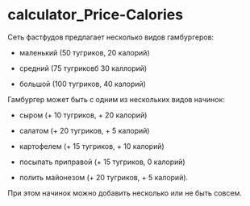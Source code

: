 # calculator_Price-Calories

Сеть фастфудов предлагает несколько видов гамбургеров:

  - маленький (50 тугриков, 20 калорий)

  - средний (75 тугриковб 30 каллорий)

  - большой (100 тугриков, 40 калорий)

Гамбургер может быть с одним из нескольких видов начинок:

  - сыром (+ 10 тугриков, + 20 калорий)

  - салатом (+ 20 тугриков, + 5 калорий)

  - картофелем (+ 15 тугриков, + 10 калорий)

  - посыпать приправой (+ 15 тугриков, 0 калорий)

  - полить майонезом (+ 20 тугриков, + 5 калорий).

При этом начинок можно добавить несколько или не быть совсем.
